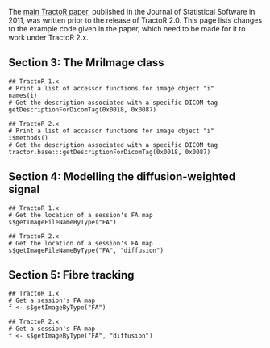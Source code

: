 The [main TractoR paper](http://www.jstatsoft.org/v44/i08/), published in the Journal of Statistical Software in 2011, was written prior to the release of TractoR 2.0. This page lists changes to the example code given in the paper, which need to be made for it to work under TractoR 2.x.

## Section 3: The MriImage class

    ## TractoR 1.x
    # Print a list of accessor functions for image object "i"
    names(i)
    # Get the description associated with a specific DICOM tag
    getDescriptionForDicomTag(0x0018, 0x0087)
    
    ## TractoR 2.x
    # Print a list of accessor functions for image object "i"
    i$methods()
    # Get the description associated with a specific DICOM tag
    tractor.base:::getDescriptionForDicomTag(0x0018, 0x0087)

## Section 4: Modelling the diffusion-weighted signal

    ## TractoR 1.x
    # Get the location of a session's FA map
    s$getImageFileNameByType("FA")
    
    ## TractoR 2.x
    # Get the location of a session's FA map
    s$getImageFileNameByType("FA", "diffusion")

## Section 5: Fibre tracking

    ## TractoR 1.x
    # Get a session's FA map
    f <- s$getImageByType("FA")
    
    ## TractoR 2.x
    # Get a session's FA map
    f <- s$getImageByType("FA", "diffusion")